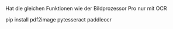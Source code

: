 Hat die gleichen Funktionen wie der Bildprozessor Pro nur mit OCR

pip install pdf2image pytesseract paddleocr
